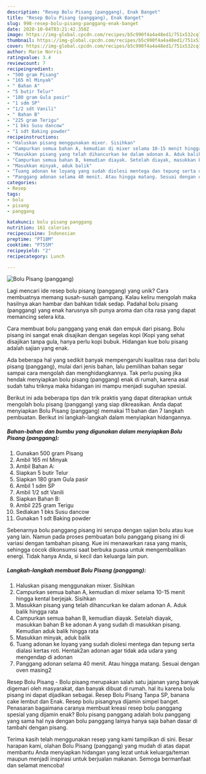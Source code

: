 ```yaml
---
description: "Resep Bolu Pisang (panggang), Enak Banget"
title: "Resep Bolu Pisang (panggang), Enak Banget"
slug: 998-resep-bolu-pisang-panggang-enak-banget
date: 2020-10-04T03:21:42.350Z
image: https://img-global.cpcdn.com/recipes/b5c990f4a4a48ed1/751x532cq70/bolu-pisang-panggang-foto-resep-utama.jpg
thumbnail: https://img-global.cpcdn.com/recipes/b5c990f4a4a48ed1/751x532cq70/bolu-pisang-panggang-foto-resep-utama.jpg
cover: https://img-global.cpcdn.com/recipes/b5c990f4a4a48ed1/751x532cq70/bolu-pisang-panggang-foto-resep-utama.jpg
author: Marie Norris
ratingvalue: 3.4
reviewcount: 7
recipeingredient:
- "500 gram Pisang"
- "165 ml Minyak"
- " Bahan A"
- "5 butir Telur"
- "180 gram Gula pasir"
- "1 sdm SP"
- "1/2 sdt Vanili"
- " Bahan B"
- "225 gram Terigu"
- "1 bks Susu dancow"
- "1 sdt Baking powder"
recipeinstructions:
- "Haluskan pisang menggunakan mixer. Sisihkan"
- "Campurkan semua bahan A, kemudian di mixer selama 10-15 menit hingga kental berjejak. Sisihkan"
- "Masukkan pisang yang telah dihancurkan ke dalam adonan A. Aduk balik hingga rata"
- "Campurkan semua bahan B, kemudian diayak. Setelah diayak, masukkan bahan B ke adonan A yang sudah di masukkan pisang. Kemudian aduk balik hingga rata"
- "Masukkan minyak, aduk balik"
- "Tuang adonan ke loyang yang sudah diolesi mentega dan tepung serta dialasi kertas roti. Hentak2an adonan agar tidak ada udara yang mengendap di adonan"
- "Panggang adonan selama 40 menit. Atau hingga matang. Sesuai dengan oven masing2"
categories:
- Resep
tags:
- bolu
- pisang
- panggang

katakunci: bolu pisang panggang 
nutrition: 161 calories
recipecuisine: Indonesian
preptime: "PT18M"
cooktime: "PT55M"
recipeyield: "2"
recipecategory: Lunch

---
```



![Bolu Pisang (panggang)](https://img-global.cpcdn.com/recipes/b5c990f4a4a48ed1/751x532cq70/bolu-pisang-panggang-foto-resep-utama.jpg)

Lagi mencari ide resep bolu pisang (panggang) yang unik? Cara membuatnya memang susah-susah gampang. Kalau keliru mengolah maka hasilnya akan hambar dan bahkan tidak sedap. Padahal bolu pisang (panggang) yang enak harusnya sih punya aroma dan cita rasa yang dapat memancing selera kita.

Cara membuat bolu panggang yang enak dan empuk dari pisang. Bolu pisang ini sangat enak disajikan dengan segelas kopi (Kopi yang sehat disajikan tanpa gula, hanya perlu kopi bubuk. Hidangan kue bolu pisang adalah sajian yang enak.

Ada beberapa hal yang sedikit banyak mempengaruhi kualitas rasa dari bolu pisang (panggang), mulai dari jenis bahan, lalu pemilihan bahan segar sampai cara mengolah dan menghidangkannya. Tak perlu pusing jika hendak menyiapkan bolu pisang (panggang) enak di rumah, karena asal sudah tahu triknya maka hidangan ini mampu menjadi suguhan spesial.


Berikut ini ada beberapa tips dan trik praktis yang dapat diterapkan untuk mengolah bolu pisang (panggang) yang siap dikreasikan. Anda dapat menyiapkan Bolu Pisang (panggang) memakai 11 bahan dan 7 langkah pembuatan. Berikut ini langkah-langkah dalam menyiapkan hidangannya.

<!--inarticleads1-->

##### Bahan-bahan dan bumbu yang digunakan dalam menyiapkan Bolu Pisang (panggang):

1. Gunakan 500 gram Pisang
1. Ambil 165 ml Minyak
1. Ambil  Bahan A:
1. Siapkan 5 butir Telur
1. Siapkan 180 gram Gula pasir
1. Ambil 1 sdm SP
1. Ambil 1/2 sdt Vanili
1. Siapkan  Bahan B:
1. Ambil 225 gram Terigu
1. Sediakan 1 bks Susu dancow
1. Gunakan 1 sdt Baking powder


Sebenarnya bolu panggang pisang ini serupa dengan sajian bolu atau kue yang lain. Namun pada proses pembuatan bolu panggang pisang ini di variasi dengan tambahan pisang. Kue ini menawarkan rasa yang manis, sehingga cocok dikonsumsi saat berbuka puasa untuk mengembalikan energi. Tidak hanya Anda, si kecil dan keluarga lain pun. 

<!--inarticleads2-->

##### Langkah-langkah membuat Bolu Pisang (panggang):

1. Haluskan pisang menggunakan mixer. Sisihkan
1. Campurkan semua bahan A, kemudian di mixer selama 10-15 menit hingga kental berjejak. Sisihkan
1. Masukkan pisang yang telah dihancurkan ke dalam adonan A. Aduk balik hingga rata
1. Campurkan semua bahan B, kemudian diayak. Setelah diayak, masukkan bahan B ke adonan A yang sudah di masukkan pisang. Kemudian aduk balik hingga rata
1. Masukkan minyak, aduk balik
1. Tuang adonan ke loyang yang sudah diolesi mentega dan tepung serta dialasi kertas roti. Hentak2an adonan agar tidak ada udara yang mengendap di adonan
1. Panggang adonan selama 40 menit. Atau hingga matang. Sesuai dengan oven masing2


Resep Bolu Pisang - Bolu pisang merupakan salah satu jajanan yang banyak digemari oleh masyarakat, dan banyak dibuat di rumah. hal itu karena bolu pisang ini dapat dijadikan sebagai. Resep Bolu Pisang Tanpa SP, banana cake lembut dan Enak. Resep bolu pisangnya dijamin simpel banget. Penasaran bagaimana caranya membuat kreasi resep bolu panggang spesial yang dijamin enak? Bolu pisang panggang adalah bolu panggang yang sama hal nya dengan bolu panggang lainya hanya saja bahan dasar di tambahi dengan pisang. 

Terima kasih telah menggunakan resep yang kami tampilkan di sini. Besar harapan kami, olahan Bolu Pisang (panggang) yang mudah di atas dapat membantu Anda menyiapkan hidangan yang lezat untuk keluarga/teman maupun menjadi inspirasi untuk berjualan makanan. Semoga bermanfaat dan selamat mencoba!
